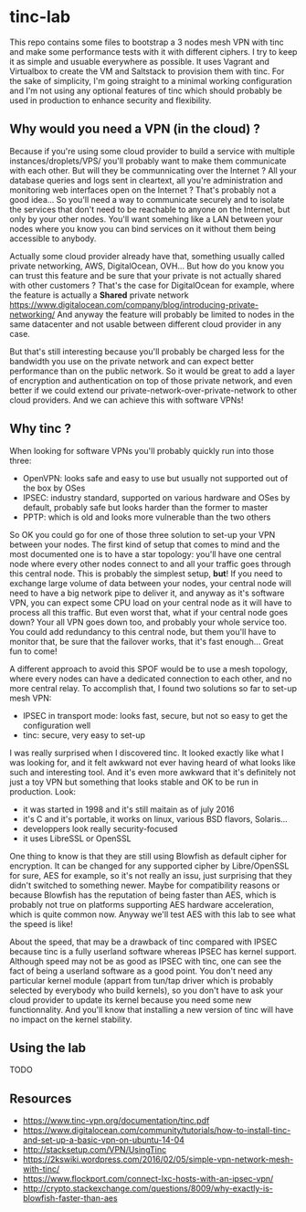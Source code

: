 # tinc-lab
This repo contains some files to bootstrap a 3 nodes mesh VPN with tinc and make some performance tests with it with different ciphers. 
I try to keep it as simple and usuable everywhere as possible. It uses Vagrant and Virtualbox to create the VM and Saltstack to provision them with tinc.
For the sake of simplicity, I'm going straight to a minimal working configuration and I'm not using any optional features of tinc which should probably be used in production to enhance security and flexibility.

## Why would you need a VPN (in the cloud) ?
Because if you're using some cloud provider to build a service with multiple instances/droplets/VPS/ you'll probably want to make them communicate with each other.
But will they be communnicating over the Internet ? All your database queries and logs sent in cleartext, all you're administration and monitoring web interfaces open on the Internet ?
That's probably not a good idea...
So you'll need a way to communicate securely and to isolate the services that don't need to be reachable to anyone on the Internet, but only by your other nodes.
You'll want somehing like a LAN between your nodes where you know you can bind services on it without them being accessible to anybody. 

Actually some cloud provider already have that, something usually called private networking, AWS, DigitalOcean, OVH...
But how do you know you can trust this feature and be sure that your private is not actually shared with other customers ?
That's the case for DigitalOcean for example, where the feature is actually a **Shared** private network https://www.digitalocean.com/company/blog/introducing-private-networking/
And anyway the feature will probably be limited to nodes in the same datacenter and not usable between different cloud provider in any case.

But that's still interesting because you'll probably be charged less for the bandwidth you use on the private network and can expect better performance than on the public network.
So it would be great to add a layer of encryption and authentication on top of those private network, and even better if we could extend our private-network-over-private-network to other cloud providers.
And we can achieve this with software VPNs!
 

## Why tinc ?
When looking for software VPNs you'll probably quickly run into those three:
- OpenVPN: looks safe and easy to use but usually not supported out of the box by OSes
- IPSEC: industry standard, supported on various hardware and OSes by default, probably safe but looks harder than the former to master
- PPTP: which is old and looks more vulnerable than the two others

So OK you could go for one of those three solution to set-up your VPN between your nodes.
The first kind of setup that comes to mind and the most documented one is to have a star topology: you'll have one central node where every other nodes connect to and all your traffic goes through this central node.
This is probably the simplest setup, **but**!
If you need to exchange large volume of data between your nodes, your central node will need to have a big network pipe to deliver it, and anyway as it's software VPN, you can expect some CPU load on your central node as it will have to process all this traffic.
But even worst that, what if your central node goes down?
Your all VPN goes down too, and probably your whole service too.
You could add redundancy to this central node, but them you'll have to monitor that, be sure that the failover works, that it's fast enough...
Great fun to come!

A different approach to avoid this SPOF would be to use a mesh topology, where every nodes can have a dedicated connection to each other, and no more central relay.
To accomplish that, I found two solutions so far to set-up mesh VPN:
- IPSEC in transport mode: looks fast, secure, but not so easy to get the configuration well
- tinc: secure, very easy to set-up

I was really surprised when I discovered tinc. 
It looked exactly like what I was looking for, and it felt awkward not ever having heard of what looks like such and interesting tool. 
And it's even more awkward that it's definitely not just a toy VPN but something that looks stable and OK to be run in production. 
Look:
- it was started in 1998 and it's still maitain as of july 2016
- it's C and it's portable, it works on linux, various BSD flavors, Solaris...
- developpers look really security-focused
- it uses LibreSSL or OpenSSL

One thing to know is that they are still using Blowfish as default cipher for encryption.
It can be changed for any supported cipher by Libre/OpenSSL for sure, AES for example, so it's not really an issu, just surprising that they didn't switched to something newer.
Maybe for compatibility reasons or because Blowfish has the reputation of being faster than AES, which is probably not true on platforms supporting AES hardware acceleration, which is quite common now. 
Anyway we'll test AES with this lab to see what the speed is like!

About the speed, that may be a drawback of tinc compared with IPSEC because tinc is a fully userland software whereas IPSEC has kernel support.
Although speed may not be as good as IPSEC with tinc, one can see the fact of being a userland software as a good point.
You don't need any particular kernel module (appart from tun/tap driver which is probably selected by everybody who build kernels), so you don't have to ask your cloud provider to update its kernel because you need some new functionnality. And you'll know that installing a new version of tinc will have no impact on the kernel stability. 

## Using the lab
TODO

## Resources
- https://www.tinc-vpn.org/documentation/tinc.pdf
- https://www.digitalocean.com/community/tutorials/how-to-install-tinc-and-set-up-a-basic-vpn-on-ubuntu-14-04
- http://stacksetup.com/VPN/UsingTinc
- https://2kswiki.wordpress.com/2016/02/05/simple-vpn-network-mesh-with-tinc/
- https://www.flockport.com/connect-lxc-hosts-with-an-ipsec-vpn/
- http://crypto.stackexchange.com/questions/8009/why-exactly-is-blowfish-faster-than-aes
